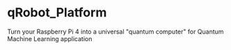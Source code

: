 # qRobot_Platform
Turn your Raspberry Pi 4 into a universal "quantum computer" for Quantum Machine Learning application
